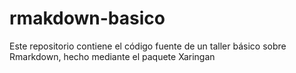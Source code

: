 # rmakdown-basico
Este repositorio contiene el código fuente de un taller básico sobre Rmarkdown, hecho mediante el paquete Xaringan
